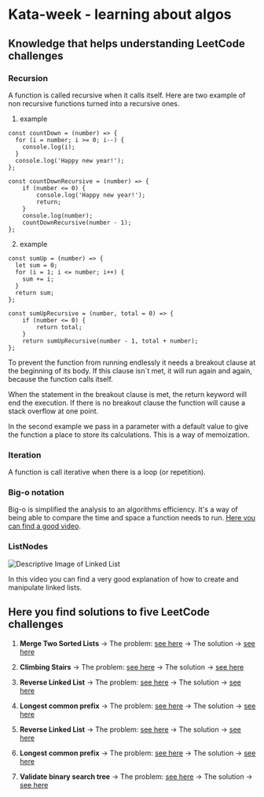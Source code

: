 # Kata-week - learning about algos

## Knowledge that helps understanding LeetCode challenges

### Recursion

A function is called recursive when it calls itself. Here are two example of non
recursive functions turned into a recursive ones.

1. example

```
const countDown = (number) => {
  for (i = number; i >= 0; i--) {
    console.log(i);
  }
  console.log('Happy new year!');
};

const countDownRecursive = (number) => {
    if (number <= 0) {
        console.log('Happy new year!');
        return;
    }
    console.log(number);
    countDownRecursive(number - 1);
};

```

2. example

```
const sumUp = (number) => {
  let sum = 0;
  for (i = 1; i <= number; i++) {
    sum += i;
  }
  return sum;
};

const sumUpRecursive = (number, total = 0) => {
    if (number <= 0) {
        return total;
    }
    return sumUpRecursive(number - 1, total + number);
};

```

To prevent the function from running endlessly it needs a breakout clause at the
beginning of its body. If this clause isn´t met, it will run again and again,
because the function calls itself.

When the statement in the breakout clause is met, the return keyword will end
the execution. If there is no breakout clause the function will cause a stack
overflow at one point.

In the second example we pass in a parameter with a default value to give the
function a place to store its calculations. This is a way of memoization.

### Iteration

A function is call iterative when there is a loop (or repetition).

### Big-o notation

Big-o is simplified the analysis to an algorithms efficiency. It's a way of
being able to compare the time and space a function needs to run.
[Here you can find a good video](https://www.youtube.com/watch?v=itn09C2ZB9Y).

### ListNodes

![Descriptive Image of Linked List](https://media.geeksforgeeks.org/wp-content/cdn-uploads/gq/2013/03/Linkedlist.png)

In this video you can find a very good explanation of how to create and
manipulate linked lists.

## Here you find solutions to five LeetCode challenges

1. **Merge Two Sorted Lists** -> The problem:
   [see here](https://leetcode.com/problems/merge-two-sorted-lists/) -> The
   solution -> [see here](./mergeTwoSortedLists.js)

2. **Climbing Stairs** -> The problem:
   [see here](https://leetcode.com/problems/climbing-stairs/) -> The solution ->
   [see here](./mergeTwoSortedLists.js)

3. **Reverse Linked List** -> The problem:
   [see here](https://leetcode.com/problems/reverse-linked-list/) -> The
   solution -> [see here](./reverseLinkedList.js)

4. **Longest common prefix** -> The problem:
   [see here](https://leetcode.com/problems/longest-common-prefix/) -> The
   solution -> [see here](./longestCommonPrefix.js)

5. **Reverse Linked List** -> The problem:
   [see here](https://leetcode.com/problems/reverse-linked-list/) -> The
   solution -> [see here](./reverseLinkedList.js)

6. **Longest common prefix** -> The problem:
   [see here](https://leetcode.com/problems/longest-common-prefix/) -> The
   solution -> [see here](./longestCommonPrefix.js)

7. **Validate binary search tree** -> The problem:
   [see here](https://leetcode.com/problems/validate-binary-search-tree/) -> The
   solution -> [see here](./validateBinarySearchTree.js)
